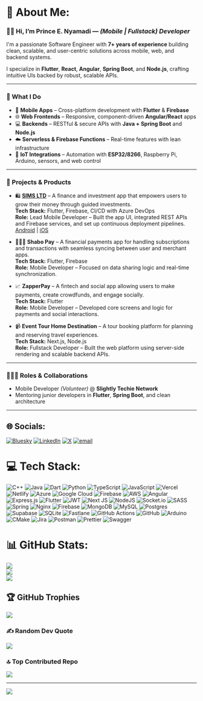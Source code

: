 # 💫 About Me:

### 👋🏽 Hi, I’m Prince E. Nyamadi — *(Mobile | Fullstack) Developer*

I'm a passionate Software Engineer with **7+ years of experience** building clean, scalable, and user-centric solutions across mobile, web, and backend systems.

I specialize in **Flutter**, **React**, **Angular**, **Spring Boot**, and **Node.js**, crafting intuitive UIs backed by robust, scalable APIs.

---

### 🚀 What I Do

- 📱 **Mobile Apps** – Cross-platform development with **Flutter** & **Firebase**  
- 🌐 **Web Frontends** – Responsive, component-driven **Angular/React** apps  
- 💻 **Backends** – RESTful & secure APIs with **Java + Spring Boot** and **Node.js**  
- ☁️ **Serverless & Firebase Functions** – Real-time features with lean infrastructure  
- 📡 **IoT Integrations** – Automation with **ESP32/8266**, Raspberry Pi, Arduino, sensors, and web control  

---

### 💼 Projects & Products

- 🛍️ **[SIMS LTD](https://www.sims.com.gh/ghanasims/management-investment-services)** – A finance and investment app that empowers users to grow their money through guided investments.  
  **Tech Stack:** Flutter, Firebase, CI/CD with Azure DevOps  
  **Role:** Lead Mobile Developer – Built the app UI, integrated REST APIs and Firebase services, and set up continuous deployment pipelines.  
  [Android](https://play.google.com/store/apps/details?id=com.stanbic.sims.sims&pcampaignid=web_share) | [iOS](https://apps.apple.com/gh/app/sims-ltd/id6443445525)

- 👩🏽‍⚕️ **Shabo Pay** – A financial payments app for handling subscriptions and transactions with seamless syncing between user and merchant apps.  
  **Tech Stack:** Flutter, Firebase  
  **Role:** Mobile Developer – Focused on data sharing logic and real-time synchronization.

- 📈 **ZapperPay** – A fintech and social app allowing users to make payments, create crowdfunds, and engage socially.  
  **Tech Stack:** Flutter  
  **Role:** Mobile Developer – Developed core screens and logic for payments and social interactions.

- 📹 **Event Tour Home Destination** – A tour booking platform for planning and reserving travel experiences.  
  **Tech Stack:** Next.js, Node.js  
  **Role:** Fullstack Developer – Built the web platform using server-side rendering and scalable backend APIs.

---

### 👨🏽‍💻 Roles & Collaborations

- Mobile Developer *(Volunteer)* @ **Slightly Techie Network** 
- Mentoring junior developers in **Flutter**, **Spring Boot**, and clean architecture  

---


## 🌐 Socials:
[![Bluesky](https://img.shields.io/badge/bluesky-0285FF?style=for-the-badge&logo=bluesky&logoColor=%23FFFFFF)](https://bsky.app/profile/princenyamadi) [![LinkedIn](https://img.shields.io/badge/LinkedIn-%230077B5.svg?logo=linkedin&logoColor=white)](https://linkedin.com/in/https://www.linkedin.com/in/prince-nyamadi-51a0401a7/) [![X](https://img.shields.io/badge/X-black.svg?logo=X&logoColor=white)](https://x.com/princenyamadi) [![email](https://img.shields.io/badge/Email-D14836?logo=gmail&logoColor=white)](mailto:princenyamadi.pn@gmail.com) 

# 💻 Tech Stack:
![C++](https://img.shields.io/badge/c++-%2300599C.svg?style=for-the-badge&logo=c%2B%2B&logoColor=white) ![Java](https://img.shields.io/badge/java-%23ED8B00.svg?style=for-the-badge&logo=openjdk&logoColor=white) ![Dart](https://img.shields.io/badge/dart-%230175C2.svg?style=for-the-badge&logo=dart&logoColor=white) ![Python](https://img.shields.io/badge/python-3670A0?style=for-the-badge&logo=python&logoColor=ffdd54) ![TypeScript](https://img.shields.io/badge/typescript-%23007ACC.svg?style=for-the-badge&logo=typescript&logoColor=white) ![JavaScript](https://img.shields.io/badge/javascript-%23323330.svg?style=for-the-badge&logo=javascript&logoColor=%23F7DF1E) ![Vercel](https://img.shields.io/badge/vercel-%23000000.svg?style=for-the-badge&logo=vercel&logoColor=white) ![Netlify](https://img.shields.io/badge/netlify-%23000000.svg?style=for-the-badge&logo=netlify&logoColor=#00C7B7) ![Azure](https://img.shields.io/badge/azure-%230072C6.svg?style=for-the-badge&logo=microsoftazure&logoColor=white) ![Google Cloud](https://img.shields.io/badge/GoogleCloud-%234285F4.svg?style=for-the-badge&logo=google-cloud&logoColor=white) ![Firebase](https://img.shields.io/badge/firebase-%23039BE5.svg?style=for-the-badge&logo=firebase) ![AWS](https://img.shields.io/badge/AWS-%23FF9900.svg?style=for-the-badge&logo=amazon-aws&logoColor=white) ![Angular](https://img.shields.io/badge/angular-%23DD0031.svg?style=for-the-badge&logo=angular&logoColor=white) ![Express.js](https://img.shields.io/badge/express.js-%23404d59.svg?style=for-the-badge&logo=express&logoColor=%2361DAFB) ![Flutter](https://img.shields.io/badge/Flutter-%2302569B.svg?style=for-the-badge&logo=Flutter&logoColor=white) ![JWT](https://img.shields.io/badge/JWT-black?style=for-the-badge&logo=JSON%20web%20tokens) ![Next JS](https://img.shields.io/badge/Next-black?style=for-the-badge&logo=next.js&logoColor=white) ![NodeJS](https://img.shields.io/badge/node.js-6DA55F?style=for-the-badge&logo=node.js&logoColor=white) ![Socket.io](https://img.shields.io/badge/Socket.io-black?style=for-the-badge&logo=socket.io&badgeColor=010101) ![SASS](https://img.shields.io/badge/SASS-hotpink.svg?style=for-the-badge&logo=SASS&logoColor=white) ![Spring](https://img.shields.io/badge/spring-%236DB33F.svg?style=for-the-badge&logo=spring&logoColor=white) ![Nginx](https://img.shields.io/badge/nginx-%23009639.svg?style=for-the-badge&logo=nginx&logoColor=white) ![Firebase](https://img.shields.io/badge/firebase-a08021?style=for-the-badge&logo=firebase&logoColor=ffcd34) ![MongoDB](https://img.shields.io/badge/MongoDB-%234ea94b.svg?style=for-the-badge&logo=mongodb&logoColor=white) ![MySQL](https://img.shields.io/badge/mysql-4479A1.svg?style=for-the-badge&logo=mysql&logoColor=white) ![Postgres](https://img.shields.io/badge/postgres-%23316192.svg?style=for-the-badge&logo=postgresql&logoColor=white) ![Supabase](https://img.shields.io/badge/Supabase-3ECF8E?style=for-the-badge&logo=supabase&logoColor=white) ![SQLite](https://img.shields.io/badge/sqlite-%2307405e.svg?style=for-the-badge&logo=sqlite&logoColor=white) ![Fastlane](https://img.shields.io/badge/fastlane-%2382bd4e.svg?style=for-the-badge&logo=fastlane&logoColor=black) ![GitHub Actions](https://img.shields.io/badge/github%20actions-%232671E5.svg?style=for-the-badge&logo=githubactions&logoColor=white) ![GitHub](https://img.shields.io/badge/github-%23121011.svg?style=for-the-badge&logo=github&logoColor=white) ![Arduino](https://img.shields.io/badge/-Arduino-00979D?style=for-the-badge&logo=Arduino&logoColor=white) ![CMake](https://img.shields.io/badge/CMake-%23008FBA.svg?style=for-the-badge&logo=cmake&logoColor=white) ![Jira](https://img.shields.io/badge/jira-%230A0FFF.svg?style=for-the-badge&logo=jira&logoColor=white) ![Postman](https://img.shields.io/badge/Postman-FF6C37?style=for-the-badge&logo=postman&logoColor=white) ![Prettier](https://img.shields.io/badge/prettier-%23F7B93E.svg?style=for-the-badge&logo=prettier&logoColor=black) ![Swagger](https://img.shields.io/badge/-Swagger-%23Clojure?style=for-the-badge&logo=swagger&logoColor=white)
# 📊 GitHub Stats:
![](https://github-readme-stats.vercel.app/api?username=princenyamadi&theme=codeSTACKr&hide_border=false&include_all_commits=true&count_private=true)<br/>
![](https://nirzak-streak-stats.vercel.app/?user=princenyamadi&theme=codeSTACKr&hide_border=false)<br/>
![](https://github-readme-stats.vercel.app/api/top-langs/?username=princenyamadi&theme=codeSTACKr&hide_border=false&include_all_commits=true&count_private=true&layout=compact)

## 🏆 GitHub Trophies
![](https://github-profile-trophy.vercel.app/?username=princenyamadi&theme=radical&no-frame=false&no-bg=false&margin-w=4)

### ✍️ Random Dev Quote
![](https://quotes-github-readme.vercel.app/api?type=horizontal&theme=radical)

### 🔝 Top Contributed Repo
![](https://github-contributor-stats.vercel.app/api?username=princenyamadi&limit=5&theme=dark&combine_all_yearly_contributions=true)

---
[![](https://visitcount.itsvg.in/api?id=princenyamadi&icon=0&color=7)](https://visitcount.itsvg.in)

<!-- Proudly created with GPRM ( https://gprm.itsvg.in ) -->

